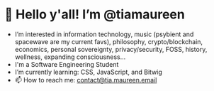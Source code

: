 # 👋 Hello y'all! I’m @tiamaureen
-    I’m interested in information technology, music (psybient and spacewave are my current favs), philosophy, crypto/blockchain, economics, personal sovereignty, privacy/security, FOSS, history, wellness, expanding consciousness...
-    I'm a Software Engineering Student
-    I’m currently learning: CSS, JavaScript, and Bitwig
- 📫 How to reach me: contact@tia.maureen.email

